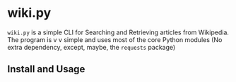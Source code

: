 # wiki.py

`wiki.py` is a simple CLI for Searching and Retrieving articles from Wikipedia. The program is v v simple and uses most of the core Python modules (No extra dependency, except, maybe, the `requests` package)

## Install and Usage



